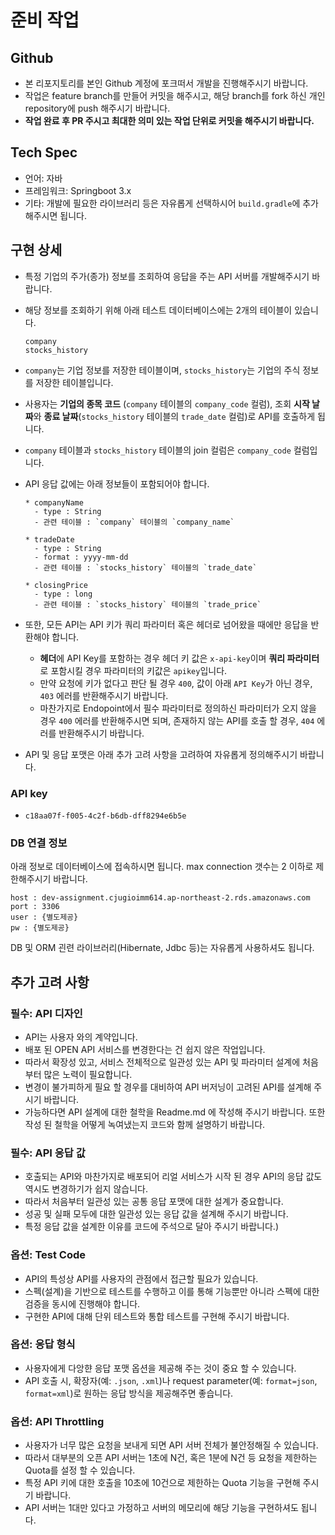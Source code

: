 # 준비 작업
## Github
- 본 리포지토리를 본인 Github 계정에 포크떠서 개발을 진행해주시기 바랍니다.
- 작업은 feature branch를 만들어 커밋을 해주시고, 해당 branch를 fork 하신 개인 repository에 push 해주시기 바랍니다.
- **작업 완료 후 PR 주시고 최대한 의미 있는 작업 단위로 커밋을 해주시기 바랍니다.**

## Tech Spec
- 언어: 자바
- 프레임워크: Springboot 3.x
- 기타: 개발에 필요한 라이브러리 등은 자유롭게 선택하시어 `build.gradle`에 추가해주시면 됩니다.

## 구현 상세
- 특정 기업의 주가(종가) 정보를 조회하여 응답을 주는 API 서버를 개발해주시기 바랍니다.
- 해당 정보를 조회하기 위해 아래 테스트 데이터베이스에는 2개의 테이블이 있습니다.

  ```
  company
  stocks_history
  ```

- `company`는 기업 정보를 저장한 테이블이며, `stocks_history`는 기업의 주식 정보를 저장한 테이블입니다.
- 사용자는 **기업의 종목 코드** (`company` 테이블의 `company_code` 컬럼), 조회 **시작 날짜**와 **종료 날짜**(`stocks_history` 테이블의 `trade_date` 컬럼)로 API를 호출하게 됩니다.
- `company` 테이블과 `stocks_history` 테이블의 join 컬럼은 `company_code` 컬럼입니다.

- API 응답 값에는 아래 정보들이 포함되어야 합니다.
  ```
  * companyName
    - type : String
    - 관련 테이블 : `company` 테이블의 `company_name`

  * tradeDate
    - type : String
    - format : yyyy-mm-dd
    - 관련 테이블 : `stocks_history` 테이블의 `trade_date`

  * closingPrice
    - type : long
    - 관련 테이블 : `stocks_history` 테이블의 `trade_price`
  ```

- 또한, 모든 API는 API 키가 쿼리 파라미터 혹은 헤더로 넘어왔을 때에만 응답을 반환해야 합니다.
  - **헤더**에 API Key를 포함하는 경우 헤더 키 값은 `x-api-key`이며 **쿼리 파라미터**로 포함시킬 경우 파라미터의 키값은 `apikey`입니다.
  - 만약 요청에 키가 없다고 판단 될 경우 `400`, 값이 아래 `API Key`가 아닌 경우, `403` 에러를 반환해주시기 바랍니다.
  - 마찬가지로 Endopoint에서 필수 파라미터로 정의하신 파라미터가 오지 않을 경우 `400` 에러를 반환해주시면 되며, 존재하지 않는 API를 호출 할 경우, `404` 에러를 반환해주시기 바랍니다.

- API 및 응답 포맷은 아래 추가 고려 사항을 고려하여 자유롭게 정의해주시기 바랍니다.

### API key
- `c18aa07f-f005-4c2f-b6db-dff8294e6b5e`


### DB 연결 정보
아래 정보로 데이터베이스에 접속하시면 됩니다.
max connection 갯수는 2 이하로 제한해주시기 바랍니다.
```
host : dev-assignment.cjugioimm614.ap-northeast-2.rds.amazonaws.com
port : 3306
user : {별도제공}
pw : {별도제공}
```

DB 및 ORM 괸련 라이브러리(Hibernate, Jdbc 등)는 자유롭게 사용하셔도 됩니다.

## 추가 고려 사항
### 필수: API 디자인
- API는 사용자 와의 계약입니다.
- 배포 된 OPEN API 서비스를 변경한다는 건 쉽지 않은 작업입니다.
- 따라서 확장성 있고, 서비스 전체적으로 일관성 있는 API 및 파라미터 설계에 처음부터 많은 노력이 필요합니다.
- 변경이 불가피하게 필요 할 경우를 대비하여 API 버저닝이 고려된 API를 설계해 주시기 바랍니다.
- 가능하다면 API 설계에 대한 철학을 Readme.md 에 작성해 주시기 바랍니다. 또한 작성 된 철학을 어떻게 녹여냈는지 코드와 함께 설명하기 바랍니다.

### 필수: API 응답 값
- 호출되는 API와 마찬가지로 배포되어 리얼 서비스가 시작 된 경우 API의 응답 값도 역시도 변경하기가 쉽지 않습니다.
- 따라서 처음부터 일관성 있는 공통 응답 포맷에 대한 설계가 중요합니다.
- 성공 및 실패 모두에 대한 일관성 있는 응답 값을 설계해 주시기 바랍니다.
- 특정 응답 값을 설계한 이유를 코드에 주석으로 달아 주시기 바랍니다.)

### 옵션: Test Code 
- API의 특성상 API를 사용자의 관점에서 접근할 필요가 있습니다. 
- 스펙(설계)을 기반으로 테스트를 수행하고 이를 통해 기능뿐만 아니라 스펙에 대한 검증을 동시에 진행해야 합니다.
- 구현한 API에 대해 단위 테스트와 통합 테스트를 구현해 주시기 바랍니다.

### 옵션: 응답 형식
- 사용자에게 다앙햔 응답 포맷 옵션을 제공해 주는 것이 중요 할 수 있습니다.
- API 호출 시, 확장자(예: `.json`, `.xml`)나 request parameter(예: `format=json`, `format=xml`)로 원하는 응답 방식을 제공해주면 좋습니다.

### 옵션: API Throttling
- 사용자가 너무 많은 요청을 보내게 되면 API 서버 전체가 불안정해질 수 있습니다.
- 따라서 대부분의 오픈 API 서버는 1초에 N건, 혹은 1분에 N건 등 요청을 제한하는 Quota를 설정 할 수 있습니다.
- 특정 API 키에 대한 호출을 10초에 10건으로 제한하는 Quota 기능을 구현해 주시기 바랍니다.
- API 서버는 1대만 있다고 가정하고 서버의 메모리에 해당 기능을 구현하셔도 됩니다.
